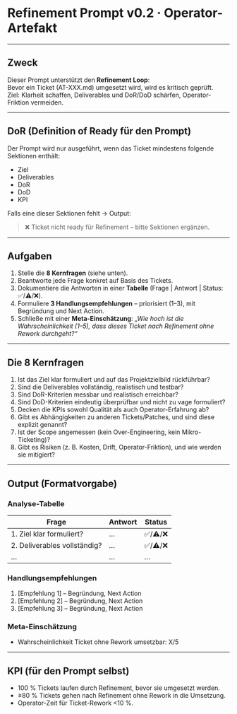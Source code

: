 # Refinement Prompt v0.2 · Operator-Artefakt

---

## Zweck


Dieser Prompt unterstützt den **Refinement Loop**:  
Bevor ein Ticket (AT-XXX.md) umgesetzt wird, wird es kritisch geprüft.  
Ziel: Klarheit schaffen, Deliverables und DoR/DoD schärfen, Operator-Friktion vermeiden.

---

## DoR (Definition of Ready für den Prompt)

Der Prompt wird nur ausgeführt, wenn das Ticket mindestens folgende Sektionen enthält:

- Ziel
- Deliverables
- DoR
- DoD
- KPI

Falls eine dieser Sektionen fehlt → Output:

> ❌ Ticket nicht ready für Refinement – bitte Sektionen ergänzen.

---

## Aufgaben

1. Stelle die **8 Kernfragen** (siehe unten).
2. Beantworte jede Frage konkret auf Basis des Tickets.
3. Dokumentiere die Antworten in einer **Tabelle** (Frage | Antwort | Status: ✅/⚠️/❌).
4. Formuliere **3 Handlungsempfehlungen** – priorisiert (1–3), mit Begründung und Next Action.
5. Schließe mit einer **Meta-Einschätzung**: _„Wie hoch ist die Wahrscheinlichkeit (1–5), dass dieses Ticket nach Refinement ohne Rework durchgeht?“_

---

## Die 8 Kernfragen

1. Ist das Ziel klar formuliert und auf das Projektzielbild rückführbar?
2. Sind die Deliverables vollständig, realistisch und testbar?
3. Sind DoR-Kriterien messbar und realistisch erreichbar?
4. Sind DoD-Kriterien eindeutig überprüfbar und nicht zu vage formuliert?
5. Decken die KPIs sowohl Qualität als auch Operator-Erfahrung ab?
6. Gibt es Abhängigkeiten zu anderen Tickets/Patches, und sind diese explizit genannt?
7. Ist der Scope angemessen (kein Over-Engineering, kein Mikro-Ticketing)?
8. Gibt es Risiken (z. B. Kosten, Drift, Operator-Friktion), und wie werden sie mitigiert?

---

## Output (Formatvorgabe)

### Analyse-Tabelle

| Frage                        | Antwort | Status   |
| ---------------------------- | ------- | -------- |
| 1. Ziel klar formuliert?     | …       | ✅/⚠️/❌ |
| 2. Deliverables vollständig? | …       | ✅/⚠️/❌ |
| …                            | …       | …        |

### Handlungsempfehlungen

1. [Empfehlung 1] – Begründung, Next Action
2. [Empfehlung 2] – Begründung, Next Action
3. [Empfehlung 3] – Begründung, Next Action

### Meta-Einschätzung

- Wahrscheinlichkeit Ticket ohne Rework umsetzbar: X/5

---

## KPI (für den Prompt selbst)

- 100 % Tickets laufen durch Refinement, bevor sie umgesetzt werden.
- ≥80 % Tickets gehen nach Refinement ohne Rework in die Umsetzung.
- Operator-Zeit für Ticket-Rework <10 %.

